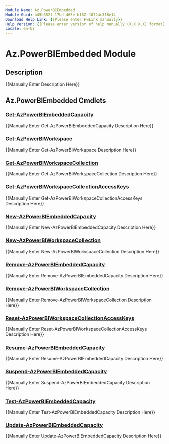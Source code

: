```yaml
---
Module Name: Az.PowerBIEmbedded
Module Guid: b45b352f-17bd-465e-b162-10724c318e14
Download Help Link: {{Please enter FwLink manually}}
Help Version: {{Please enter version of help manually (X.X.X.X) format}}
Locale: en-US
---
```


# Az.PowerBIEmbedded Module
## Description
{{Manually Enter Description Here}}

## Az.PowerBIEmbedded Cmdlets
### [Get-AzPowerBIEmbeddedCapacity](Get-AzPowerBIEmbeddedCapacity.md)
{{Manually Enter Get-AzPowerBIEmbeddedCapacity Description Here}}

### [Get-AzPowerBIWorkspace](Get-AzPowerBIWorkspace.md)
{{Manually Enter Get-AzPowerBIWorkspace Description Here}}

### [Get-AzPowerBIWorkspaceCollection](Get-AzPowerBIWorkspaceCollection.md)
{{Manually Enter Get-AzPowerBIWorkspaceCollection Description Here}}

### [Get-AzPowerBIWorkspaceCollectionAccessKeys](Get-AzPowerBIWorkspaceCollectionAccessKeys.md)
{{Manually Enter Get-AzPowerBIWorkspaceCollectionAccessKeys Description Here}}

### [New-AzPowerBIEmbeddedCapacity](New-AzPowerBIEmbeddedCapacity.md)
{{Manually Enter New-AzPowerBIEmbeddedCapacity Description Here}}

### [New-AzPowerBIWorkspaceCollection](New-AzPowerBIWorkspaceCollection.md)
{{Manually Enter New-AzPowerBIWorkspaceCollection Description Here}}

### [Remove-AzPowerBIEmbeddedCapacity](Remove-AzPowerBIEmbeddedCapacity.md)
{{Manually Enter Remove-AzPowerBIEmbeddedCapacity Description Here}}

### [Remove-AzPowerBIWorkspaceCollection](Remove-AzPowerBIWorkspaceCollection.md)
{{Manually Enter Remove-AzPowerBIWorkspaceCollection Description Here}}

### [Reset-AzPowerBIWorkspaceCollectionAccessKeys](Reset-AzPowerBIWorkspaceCollectionAccessKeys.md)
{{Manually Enter Reset-AzPowerBIWorkspaceCollectionAccessKeys Description Here}}

### [Resume-AzPowerBIEmbeddedCapacity](Resume-AzPowerBIEmbeddedCapacity.md)
{{Manually Enter Resume-AzPowerBIEmbeddedCapacity Description Here}}

### [Suspend-AzPowerBIEmbeddedCapacity](Suspend-AzPowerBIEmbeddedCapacity.md)
{{Manually Enter Suspend-AzPowerBIEmbeddedCapacity Description Here}}

### [Test-AzPowerBIEmbeddedCapacity](Test-AzPowerBIEmbeddedCapacity.md)
{{Manually Enter Test-AzPowerBIEmbeddedCapacity Description Here}}

### [Update-AzPowerBIEmbeddedCapacity](Update-AzPowerBIEmbeddedCapacity.md)
{{Manually Enter Update-AzPowerBIEmbeddedCapacity Description Here}}

